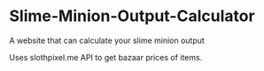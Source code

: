 # Slime-Minion-Output-Calculator
A website that can calculate your slime minion output

Uses slothpixel.me API to get bazaar prices of items.
